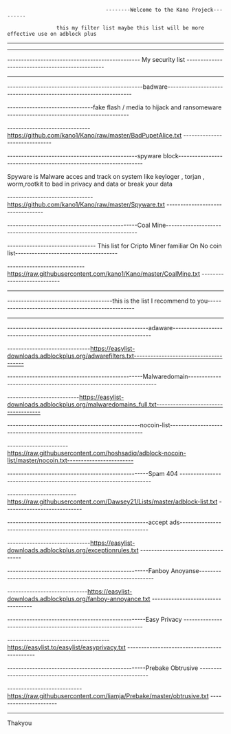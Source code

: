                                     --------Welcome to the Kano Projeck---------

                    this my filter list maybe this list will be more effective use on adblock plus
----------------------------------------------------------------------------------------------------------------------------

_________________________________________________________________________________________________________________________________
   ------------------------------------------------ My security list ------------------------------------------------    
_________________________________________________________________________________________________________________________________

-------------------------------------------------badware-----------------------------------------------------------------
    
-------------------------------fake flash / media  to hijack and ransomeware  --------------------------------------------
    
------------------------------  https://github.com/kano1/Kano/raw/master/BadPupetAlice.txt ------------------------------

-----------------------------------------------spyware block-----------------------------------------------------------------

Spyware is Malware acces and track on system like keyloger , torjan , worm,rootkit to bad in privacy and data or break your data 

  ------------------------------- https://github.com/kano1/Kano/raw/master/Spyware.txt ---------------------------------

-----------------------------------------------Coal Mine-------------------------------------------------------------------

-------------------------------- This list for Cripto Miner familiar On No coin list-------------------------------------

---------------------------- https://raw.githubusercontent.com/kano1/Kano/master/CoalMine.txt ---------------------------

________________________________________________________________________________________________________________________________

 --------------------------------------this is the list I recommend to you---------------------------------------------------
_______________________________________________________________________________________________________________________________

---------------------------------------------------adaware----------------------------------------------------------------------

------------------------------https://easylist-downloads.adblockplus.org/adwarefilters.txt--------------------------------------

-------------------------------------------------Malwaredomain------------------------------------------------------------------

--------------------------https://easylist-downloads.adblockplus.org/malwaredomains_full.txt------------------------------------

------------------------------------------------nocoin-list--------------------------------------------------------------------

----------------------https://raw.githubusercontent.com/hoshsadiq/adblock-nocoin-list/master/nocoin.txt------------------------

---------------------------------------------------Spam 404 -------------------------------------------------------------------

------------------------- https://raw.githubusercontent.com/Dawsey21/Lists/master/adblock-list.txt ----------------------------

---------------------------------------------------accept ads------------------------------------------------------------------

------------------------------https://easylist-downloads.adblockplus.org/exceptionrules.txt -----------------------------------

---------------------------------------------------Fanboy Anoyanse-------------------------------------------------------------

-----------------------------https://easylist-downloads.adblockplus.org/fanboy-annoyance.txt ----------------------------------

--------------------------------------------------Easy Privacy ---------------------------------------------------------------

-------------------------------------https://easylist.to/easylist/easyprivacy.txt --------------------------------------------

--------------------------------------------------Prebake Obtrusive -----------------------------------------------------------

--------------------------- https://raw.githubusercontent.com/liamja/Prebake/master/obtrusive.txt ----------------------

_____________________________________________________________________________________________________________________________

Thakyou 

